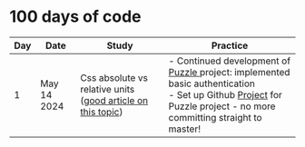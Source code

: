 # 100 days of code

| Day | Date        | Study                                                                                                                                           | Practice                                                                                                                                                                                                                                                                     |
| --- | ----------- | ----------------------------------------------------------------------------------------------------------------------------------------------- | ---------------------------------------------------------------------------------------------------------------------------------------------------------------------------------------------------------------------------------------------------------------------------- |
| 1   | May 14 2024 | Css absolute vs relative units ([good article on this topic](https://www.joshwcomeau.com/css/surprising-truth-about-pixels-and-accessibility/)) | - Continued development of [ Puzzle ](https://github.com/DmitriyIshchenko/puzzle) project: implemented basic authentication <br> - Set up Github [Project](https://github.com/users/DmitriyIshchenko/projects/5) for Puzzle project - no more committing straight to master! |
